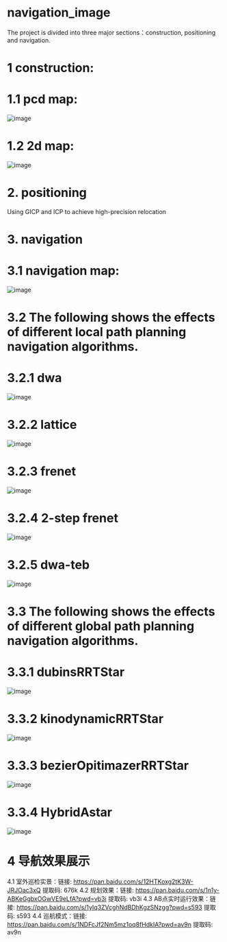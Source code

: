 # navigation_image

The project is divided into three major sections：construction, positioning and navigation.

# 1 construction:

# 1.1 pcd map:
![image](https://github.com/ybw-yang/navigation_image/blob/main/pcd_map.png)
# 1.2 2d map:
![image](https://github.com/ybw-yang/navigation_image/blob/main/raw_map.png)

# 2. positioning
Using GICP and ICP to achieve high-precision relocation

# 3. navigation
# 3.1 navigation map:
![image](https://github.com/ybw-yang/navigation_image/blob/main/navigation_map.png)

# 3.2 The following shows the effects of different local path planning navigation algorithms.
# 3.2.1 dwa
![image](https://github.com/ybw-yang/navigation_image/blob/main/dwa.png)

# 3.2.2 lattice
![image](https://github.com/ybw-yang/navigation_image/blob/main/lattice.png)

# 3.2.3 frenet
![image](https://github.com/ybw-yang/navigation_image/blob/main/frenet.png)

# 3.2.4 2-step frenet
![image](https://github.com/ybw-yang/navigation_image/blob/main/2step_frenet.png)

# 3.2.5 dwa-teb
![image](https://github.com/ybw-yang/navigation_image/blob/main/dwa-teb.png)

# 3.3 The following shows the effects of different global path planning navigation algorithms.

# 3.3.1 dubinsRRTStar
![image](https://github.com/ybw-yang/navigation_image/blob/main/dubinsRRTStar.png)

# 3.3.2 kinodynamicRRTStar
![image](https://github.com/ybw-yang/navigation_image/blob/main/kinodynamicRRTStar.png)

# 3.3.3 bezierOpitimazerRRTStar
![image](https://github.com/ybw-yang/navigation_image/blob/main/bezierOpitimazerRRTstar.png)

# 3.3.4 HybridAstar
![image](https://github.com/ybw-yang/navigation_image/blob/main/HybridAstar.png)

# 4 导航效果展示
4.1 室外巡检实景：链接: https://pan.baidu.com/s/12HTKoxg2tK3W-JRJOac3xQ 提取码: 676k
4.2 规划效果：链接: https://pan.baidu.com/s/1n1y-ABKeGgbxOGwVE9eLfA?pwd=vb3i 提取码: vb3i
4.3 AB点实时运行效果：链接: https://pan.baidu.com/s/1yIq3ZVcghNdBDhKgzSNzgg?pwd=s593 提取码: s593
4.4 巡航模式：链接: https://pan.baidu.com/s/1NDFcJf2Nm5mz1oq8fHdkIA?pwd=av9n 提取码: av9n

